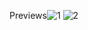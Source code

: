 Previews![1](https://github.com/shubhanshu24510/SocialClone/assets/100926922/a7be9795-0499-435d-9bf6-975089b977b8)
![2](https://github.com/shubhanshu24510/SocialClone/assets/100926922/05d6f366-b4e5-4fb2-8a32-453ddc56b001)

